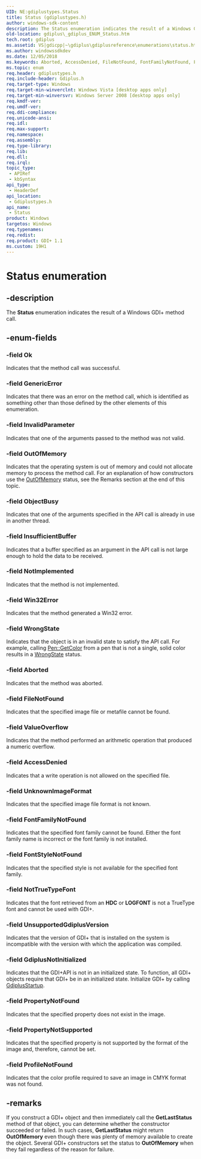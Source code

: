 ```yaml
---
UID: NE:gdiplustypes.Status
title: Status (gdiplustypes.h)
author: windows-sdk-content
description: The Status enumeration indicates the result of a Windows GDI+ method call.
old-location: gdiplus\_gdiplus_ENUM_Status.htm
tech.root: gdiplus
ms.assetid: VS|gdicpp|~\gdiplus\gdiplusreference\enumerations\status.htm
ms.author: windowssdkdev
ms.date: 12/05/2018
ms.keywords: Aborted, AccessDenied, FileNotFound, FontFamilyNotFound, FontStyleNotFound, GdiplusNotInitialized, GenericError, InsufficientBuffer, InvalidParameter, NotImplemented, NotTrueTypeFont, ObjectBusy, Ok, OutOfMemory, ProfileNotFound, PropertyNotFound, PropertyNotSupported, Status, Status enumeration [GDI+], UnknownImageFormat, UnsupportedGdiplusVersion, ValueOverflow, Win32Error, WrongState, _gdiplus_ENUM_Status, gdiplus._gdiplus_ENUM_Status, gdiplustypes/Aborted, gdiplustypes/AccessDenied, gdiplustypes/FileNotFound, gdiplustypes/FontFamilyNotFound, gdiplustypes/FontStyleNotFound, gdiplustypes/GdiplusNotInitialized, gdiplustypes/GenericError, gdiplustypes/InsufficientBuffer, gdiplustypes/InvalidParameter, gdiplustypes/NotImplemented, gdiplustypes/NotTrueTypeFont, gdiplustypes/ObjectBusy, gdiplustypes/Ok, gdiplustypes/OutOfMemory, gdiplustypes/ProfileNotFound, gdiplustypes/PropertyNotFound, gdiplustypes/PropertyNotSupported, gdiplustypes/Status, gdiplustypes/UnknownImageFormat, gdiplustypes/UnsupportedGdiplusVersion, gdiplustypes/ValueOverflow, gdiplustypes/Win32Error, gdiplustypes/WrongState
ms.topic: enum
req.header: gdiplustypes.h
req.include-header: Gdiplus.h
req.target-type: Windows
req.target-min-winverclnt: Windows Vista [desktop apps only]
req.target-min-winversvr: Windows Server 2008 [desktop apps only]
req.kmdf-ver: 
req.umdf-ver: 
req.ddi-compliance: 
req.unicode-ansi: 
req.idl: 
req.max-support: 
req.namespace: 
req.assembly: 
req.type-library: 
req.lib: 
req.dll: 
req.irql: 
topic_type:
 - APIRef
 - kbSyntax
api_type:
 - HeaderDef
api_location:
 - Gdiplustypes.h
api_name:
 - Status
product: Windows
targetos: Windows
req.typenames: 
req.redist: 
req.product: GDI+ 1.1
ms.custom: 19H1
---
```


# Status enumeration


## -description


The <b>Status</b> enumeration indicates the result of a Windows GDI+ method call.


## -enum-fields




### -field Ok

Indicates that the method call was successful. 


### -field GenericError

Indicates that there was an error on the method call, which is identified as something other than those defined by the other elements of this enumeration. 


### -field InvalidParameter

Indicates that one of the arguments passed to the method was not valid. 


### -field OutOfMemory

Indicates that the operating system is out of memory and could not allocate memory to process the method call. For an explanation of how constructors use the <a href="https://docs.microsoft.com/windows/desktop/api/gdiplustypes/ne-gdiplustypes-status">OutOfMemory</a> status, see the Remarks section at the end of this topic. 


### -field ObjectBusy

Indicates that one of the arguments specified in the API call is already in use in another thread. 


### -field InsufficientBuffer

Indicates that a buffer specified as an argument in the API call is not large enough to hold the data to be received. 


### -field NotImplemented

Indicates that the method is not implemented. 


### -field Win32Error

Indicates that the method generated a Win32 error. 


### -field WrongState

Indicates that the object is in an invalid state to satisfy the API call. For example, calling 
				<a href="https://docs.microsoft.com/windows/desktop/api/gdipluspen/nf-gdipluspen-pen-getcolor">Pen::GetColor</a> from a pen that is not a single, solid color results in a <a href="https://docs.microsoft.com/windows/desktop/api/gdiplustypes/ne-gdiplustypes-status">WrongState</a> status. 


### -field Aborted

Indicates that the method was aborted. 


### -field FileNotFound

Indicates that the specified image file or metafile cannot be found. 


### -field ValueOverflow

Indicates that the method performed an arithmetic operation that produced a numeric overflow. 


### -field AccessDenied

Indicates that a write operation is not allowed on the specified file. 


### -field UnknownImageFormat

Indicates that the specified image file format is not known. 


### -field FontFamilyNotFound

Indicates that the specified font family cannot be found. Either the font family name is incorrect or the font family is not installed. 


### -field FontStyleNotFound

Indicates that the specified style is not available for the specified font family. 


### -field NotTrueTypeFont

Indicates that the font retrieved from an 
				<b>HDC</b> or 
				<b>LOGFONT</b> is not a TrueType font and cannot be used with GDI+. 


### -field UnsupportedGdiplusVersion

Indicates that the version of GDI+ that is installed on the system is incompatible with the version with which the application was compiled. 


### -field GdiplusNotInitialized

Indicates that the GDI+API is not in an initialized state. To function, all GDI+ objects require that GDI+ be in an initialized state. Initialize GDI+ by calling 
				<a href="https://docs.microsoft.com/windows/desktop/api/gdiplusinit/nf-gdiplusinit-gdiplusstartup">GdiplusStartup</a>. 


### -field PropertyNotFound

Indicates that the specified property does not exist in the image. 


### -field PropertyNotSupported

Indicates that the specified property is not supported by the format of the image and, therefore, cannot be set. 


### -field ProfileNotFound

Indicates that the color profile required to save an image in CMYK format was not found.


## -remarks



If you construct a GDI+ object and then immediately call the 
				<b>GetLastStatus</b> method of that object, you can determine whether the constructor succeeded or failed. In such cases, 
				<b>GetLastStatus</b> might return <b><b>OutOfMemory</b></b> even though there was plenty of memory available to create the object. Several GDI+ constructors set the status to <b><b>OutOfMemory</b></b> when they fail regardless of the reason for failure.



